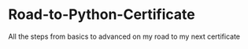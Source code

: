 # Road-to-Python-Certificate
All the steps from basics to advanced on my road to my next certificate
